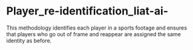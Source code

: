 # Player_re-identification_liat-ai-
This methodology identifies each player in a sports footage and ensures that players who go out of frame and reappear are assigned the same identity as before.
